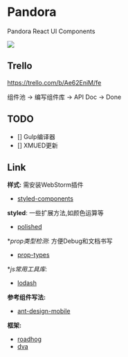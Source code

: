# Pandora

Pandora React UI Components

![](http://on-img.com/chart_image/59b8e5c5e4b06f66982e9c68.png)

## Trello

<https://trello.com/b/Ae62EniM/fe>

组件池 -> 编写组件库 -> API Doc -> Done

## TODO

- [] Gulp编译器
- [] XMUED更新

## Link

**样式:** 需安装WebStorm插件
- [styled-components](https://www.styled-components.com/docs/basics)

**styled**: 一些扩展方法,如颜色运算等
- [polished](https://polished.js.org/docs/)

**prop类型检测*: 方便Debug和文档书写
- [prop-types](https://github.com/facebook/prop-types)

**js常用工具库*:
- [lodash](http://lodashjs.com/docs/)

**参考组件写法:**
- [ant-design-mobile](https://github.com/canisminor1990/ant-design-mobile)

**框架:**
- [roadhog](https://github.com/sorrycc/roadhog)
- [dva](https://github.com/dvajs/dva)

